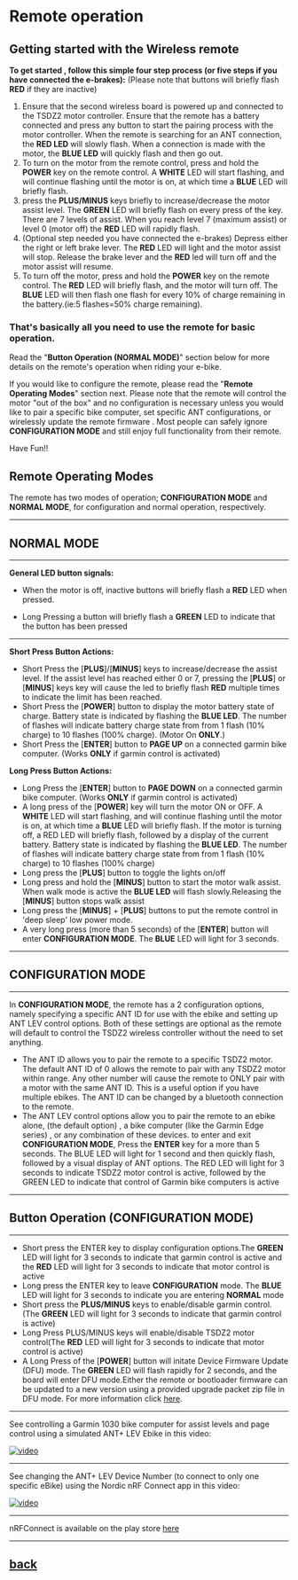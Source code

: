# **Remote operation**
## Getting started with the Wireless remote 

**To get started , follow this simple four step process (or five steps if you have connected the e-brakes):**
(Please note that buttons will briefly flash **RED** if they are inactive)

1. Ensure that the second wireless board is powered up and connected to the TSDZ2 motor controller. Ensure that the remote has a battery connected and press any button to start the pairing process with the motor controller. When the remote is searching for an ANT connection, the **RED LED** will slowly flash. When a connection is made with the motor, the **BLUE LED** will quickly flash and then go out.
2. To turn on the motor from the remote control, press and hold the **POWER** key on the remote control. A  **WHITE** LED will start flashing, and will continue flashing until the motor is on, at which time a **BLUE** LED will briefly flash.
3. press the **PLUS/MINUS** keys briefly to increase/decrease the motor assist level. The **GREEN** LED will briefly flash on every press of the key. There are 7 levels of assist. When you reach level 7 (maximum assist) or level 0 (motor off) the **RED** LED will rapidly flash.
4. (Optional step needed you have connected the e-brakes) Depress either the right or left brake lever. The **RED** LED will light and the motor assist will stop. Release the brake lever and the **RED** led will turn off and the motor assist will resume.
5. To turn off the motor, press and hold the **POWER** key on the remote control. The **RED** LED will briefly flash, and the motor will turn off. The **BLUE** LED will then flash one flash for every 10% of charge remaining in the battery.(ie:5 flashes=50% charge remaining).

### **That's basically all you need to use the remote for basic operation.**

Read the "**Button Operation (NORMAL MODE)**" section below for more details on the remote's operation when riding your e-bike.

If you would like to configure the remote, please read the "**Remote Operating Modes**" section next. Please note that the remote will control the motor "out of the box" and no configuration is necessary unless you would like to pair a specific bike computer, set specific ANT configurations, or wirelessly update the remote firmware . Most people can safely ignore **CONFIGURATION MODE** and still enjoy full functionality from their remote.

Have Fun!!

## Remote Operating Modes
The remote has two modes of operation; **CONFIGURATION MODE** and **NORMAL MODE**, for configuration and normal operation, respectively.

----

## NORMAL MODE

----

**General LED button signals:**

* When the motor is off, inactive buttons will briefly flash a **RED** LED when pressed.

* Long Pressing a button will briefly flash a **GREEN** LED to indicate that the button has been pressed
  
----
**Short Press Button Actions:**

* Short Press the [**PLUS**]/[**MINUS**] keys to increase/decrease the assist level. If the assist level has reached either 0 or 7, pressing the [**PLUS**] or [**MINUS**] keys key will cause the led to briefly flash **RED** multiple times to indicate the limit has been reached. 
* Short Press the [**POWER**] button to display the motor battery state of charge. Battery state is indicated by flashing the **BLUE LED**. The number of flashes will indicate battery charge state from from 1 flash (10% charge) to 10 flashes (100% charge). (Motor On **ONLY**.)  
 * Short Press the [**ENTER**] button to **PAGE UP** on a connected garmin bike computer. (Works **ONLY** if garmin control is activated)

**Long Press Button Actions:**

* Long Press the [**ENTER**] button to **PAGE DOWN** on a connected garmin bike computer. (Works **ONLY** if garmin control is activated)
* A long press of the [**POWER**] key will turn the motor ON or OFF.  A  **WHITE** LED will start flashing, and will continue flashing until the motor is on, at which time a **BLUE** LED will briefly flash. If the motor is turning off, a RED LED will briefly flash, followed by a display of the current battery. Battery state is indicated by flashing the **BLUE LED**. The number of flashes will indicate battery charge state from from 1 flash (10% charge) to 10 flashes (100% charge)
* Long press the [**PLUS**] button to toggle the lights on/off 
* Long press and hold the [**MINUS**] button to start the motor walk assist. When walk mode is active the **BLUE LED** will flash slowly.Releasing the [**MINUS**] button stops walk assist 
* Long press the [**MINUS**] + [**PLUS**] buttons to put the remote control in 'deep sleep' low power mode.
* A very long press (more than 5 seconds) of the [**ENTER**] button will enter **CONFIGURATION MODE**. The **BLUE** LED will light for 3 seconds.
  
----

## CONFIGURATION MODE

----
In **CONFIGURATION MODE**, the remote has a 2 configuration options, namely specifying a specific ANT ID for use with the ebike and setting up ANT LEV control options. Both of these settings are optional as the remote will default to control the TSDZ2 wireless controller without the need to set anything.

* The ANT ID allows you to pair the remote to a specific TSDZ2 motor. The default ANT ID of 0 allows the remote to pair with any TSDZ2 motor within range. Any other number will cause the remote to ONLY pair with a motor with the same ANT ID. This is a useful option if you have multiple ebikes. The ANT ID can be changed by a bluetooth connection to the remote.
* The ANT LEV control options allow you to pair the remote to an ebike alone, (the default option) , a bike computer (like the Garmin Edge series) , or any combination of these devices.
to enter and exit **CONFIGURATION MODE**, Press the **ENTER** key for a more than 5 seconds. The BLUE LED will light for 1 second and then quickly flash, followed by a visual display of ANT  options. The RED LED will light for 3 seconds to indicate TSDZ2 motor control is active, followed by the GREEN LED to indicate that control of Garmin bike computers is active <br>

----

## Button Operation (CONFIGURATION MODE)

----

* Short press the ENTER key to display configuration options.The **GREEN** LED will light for 3 seconds to indicate that garmin control is active and the **RED** LED will light for 3 seconds to indicate that motor control is active
* Long press the ENTER key to leave **CONFIGURATION**  mode. The **BLUE** LED will light for 3 seconds to indicate you are entering **NORMAL** mode
* Short press the **PLUS/MINUS** keys to enable/disable garmin control. (The **GREEN** LED will light for 3 seconds to indicate that garmin control is active)
* Long Press PLUS/MINUS keys will enable/disable TSDZ2 motor control(The **RED** LED will light for 3 seconds to indicate that motor control is active)
* A Long Press of the [**POWER**] button will initate Device Firmware Update (DFU) mode.  The **GREEN** LED will flash rapidly for 2 seconds, and the board will enter DFU mode.Either the remote or bootloader firmware can be updated to a new version using a provided upgrade packet zip file in DFU mode. For more information click [here](dfu.md).



----

See controlling a Garmin 1030 bike computer for assist levels and page control using a simulated ANT+ LEV Ebike in this video:

[![video](https://img.youtube.com/vi/s7URIMVzcwc/hqdefault.jpg)](https://www.youtube.com/watch?v=s7URIMVzcwc)

----

See changing the ANT+ LEV Device Number (to connect to only one specific eBike) using the Nordic nRF Connect app in this video:

[![video](https://img.youtube.com/vi/_ALauuDxZuQ/hqdefault.jpg)](https://youtu.be/_ALauuDxZuQ) 

----

nRFConnect is available on the play store [here](https://play.google.com/store/apps/details?id=no.nordicsemi.android.mcp&hl=en_CA&gl=US)

----
## [back](./index.md)